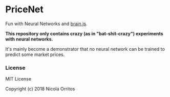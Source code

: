
PriceNet
========

Fun with Neural Networks and [brain.js](https://brain.js.org/).

**This repository only contains crazy (as in "bat-shit-crazy") experiments with neural networks.**

It's mainly become a demonstrator that no neural network can be trained to predict some market prices.


### License

MIT License

Copyright (c) 2018 Nicola Orritos
